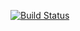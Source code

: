 [![Build Status](https://dev.azure.com/cse-manufacturing/MLOpsManufacturing/_apis/build/status/provision-azure-infra?branchName=main)](https://dev.azure.com/cse-manufacturing/MLOpsManufacturing/_build/latest?definitionId=27&branchName=main)